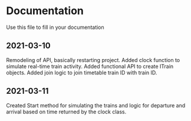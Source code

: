 # Documentation

Use this file to fill in your documentation

## 2021-03-10
Remodeling of API, basically restarting project. Added clock function to simulate real-time train activity. Added functional API to create ITrain objects. Added join logic to join timetable train ID with train ID.

## 2021-03-11
Created Start method for simulating the trains and logic for departure and arrival based on time returned by the clock class.
